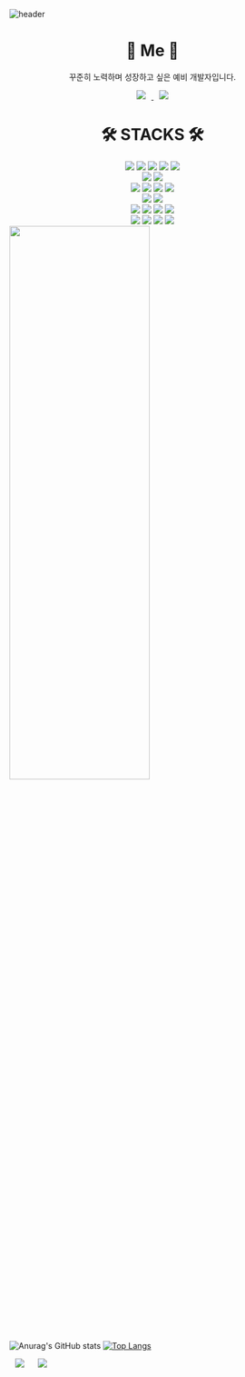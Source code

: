 ![header](https://capsule-render.vercel.app/api?type=Cylinder&color=0:FFC6A4,100:FFC752&height=300&section=header&text=Hi%20JiEun&fontSize=90)

<div align=center ><h1>🎨 Me 🎨</h1>

꾸준히 노력하며 성장하고 싶은 예비 개발자입니다.

<a href="https://instagram.com/alpox.dev">
    <img 
        src="http://img.shields.io/badge/-Instagram-black?style=flat&logo=Instagram&link=https://instagram.com/alpox.dev/"
        style="height : auto; margin-left : 10px; margin-right : 10px;"/>
</a>
<a href="https://alpox.kr">
    <img 
        src="http://img.shields.io/badge/-Gmail-EA4335?style=flat&logo=Gmail&link=https://alpox.kr"
        style="height : auto; margin-left : 10px; margin-right : 10px; "/>
</a>
</div>

<div align=center><h1>🛠 STACKS 🛠</h1></div>

<div align=center> 
 
  <img src="https://img.shields.io/badge/html5-E34F26?style=for-the-badge&logo=html5&logoColor=white"> 
  <img src="https://img.shields.io/badge/css-1572B6?style=for-the-badge&logo=css3&logoColor=white"> 
  <img src="https://img.shields.io/badge/javascript-F7DF1E?style=for-the-badge&logo=javascript&logoColor=black"> 
  <img src="https://img.shields.io/badge/jquery-0769AD?style=for-the-badge&logo=jquery&logoColor=white">
   <img src="https://img.shields.io/badge/TypeScript-3178C6?style=for-the-badge&logo=TypeScript&logoColor=white"> 
  <br>
  
  <img src="https://img.shields.io/badge/mongoDB-47A248?style=for-the-badge&logo=MongoDB&logoColor=white">
  <img src="https://img.shields.io/badge/firebase-FFCA28?style=for-the-badge&logo=firebase&logoColor=white">
  <br>
  
  <img src="https://img.shields.io/badge/react-61DAFB?style=for-the-badge&logo=react&logoColor=black"> 
  <img src="https://img.shields.io/badge/reacthookform-EC5990?style=for-the-badge&logo=reacthookform&logoColor=black">
 <img src="https://img.shields.io/badge/redux-764ABC?style=for-the-badge&logo=redux&logoColor=black"> 
  <img src="https://img.shields.io/badge/node.js-339933?style=for-the-badge&logo=Node.js&logoColor=white">
  <br>
  
 
  <img src="https://img.shields.io/badge/express-000000?style=for-the-badge&logo=express&logoColor=white">
   <img src="https://img.shields.io/badge/axios-5A29E4?style=for-the-badge&logo=axios&logoColor=white">
  <br>
  
  <img src="https://img.shields.io/badge/bootstrap-7952B3?style=for-the-badge&logo=bootstrap&logoColor=white">
  <img src="https://img.shields.io/badge/styled-components-DB7093?style=for-the-badge&logo=styled-components&logoColor=white">
   <img src="https://img.shields.io/badge/tailwindcss-06B6D4?style=for-the-badge&logo=tailwindcss&logoColor=white">
   <img src="https://img.shields.io/badge/fontawesome-339AF0?style=for-the-badge&logo=fontawesome&logoColor=white">
  <br>

  
  <img src="https://img.shields.io/badge/github-181717?style=for-the-badge&logo=github&logoColor=white">
  <img src="https://img.shields.io/badge/git-F05032?style=for-the-badge&logo=git&logoColor=white">
 <img src="https://img.shields.io/badge/notion-000000?style=for-the-badge&logo=notion&logoColor=white">
   <img src="https://img.shields.io/badge/slack-4A154B?style=for-the-badge&logo=slack&logoColor=white">
  <br>
</div>

<img width="70%" height="50%" src="https://blog.kakaocdn.net/dn/bEACaU/btqU4Ynqyia/5JSK3rT2QxSv9zlgf6KWBK/img.jpg"/>


![Anurag's GitHub stats](https://github-readme-stats.vercel.app/api?username=dev-jiji&show_icons=true&theme=radical)
[![Top Langs](https://github-readme-stats.vercel.app/api/top-langs/?username=anuraghazra&layout=compact)](https://github.com/dev-jiji/github-readme-stats)

<div>
    <img 
        src="https://hits.seeyoufarm.com/api/count/incr/badge.svg?url=https%3A%2F%2Fgithub.com%2FAlpoxDev"
        style="height : auto; margin-left : 10px; margin-right : 10px;"/>
    <img 
        src="https://img.shields.io/github/followers/AlpoxDev?label=AlpoxDev%20Followers&style=social"
        style="height : auto; margin-left : 10px; margin-right : 10px;"/>
</div>










